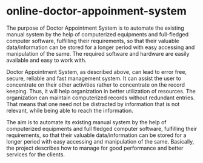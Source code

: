 # online-doctor-appoinment-system
 
The purpose of Doctor Appointment System is to automate the existing manual system by the help 
of computerized equipments and full-fledged computer software, fulfilling their requirements, so that 
their valuable data/information can be stored for a longer period with easy accessing and 
manipulation of the same. The required software and hardware are easily available and easy to work 
with. 
 
Doctor Appointment System, as described above, can lead to error free, secure, reliable and fast 
management system. It can assist the user to concentrate on their other activities rather to concentrate 
on the record keeping. Thus, it will help organization in better utilization of resources. The 
organization can maintain computerized records without redundant entries. That means that one need 
not be distracted by information that is not relevant, while being able to reach the information.      
 
The aim is to automate its existing manual system by the help of computerized equipments and full
fledged computer software, fulfilling their requirements, so that their valuable data/information can 
be stored for a longer period with easy accessing and manipulation of the same. Basically, the project 
describes how to manage for good performance and better services for the clients.
